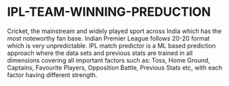 # IPL-TEAM-WINNING-PREDUCTION
Cricket, the mainstream and widely played sport across India which has the most noteworthy fan base. Indian Premier League follows 20-20 format which is very unpredictable. IPL match predictor is a ML based prediction approach where the data sets and previous stats are trained in all dimensions covering all important factors such as:  Toss, Home Ground, Captains, Favourite Players, Opposition Battle, Previous Stats etc, with each factor having different strength.
